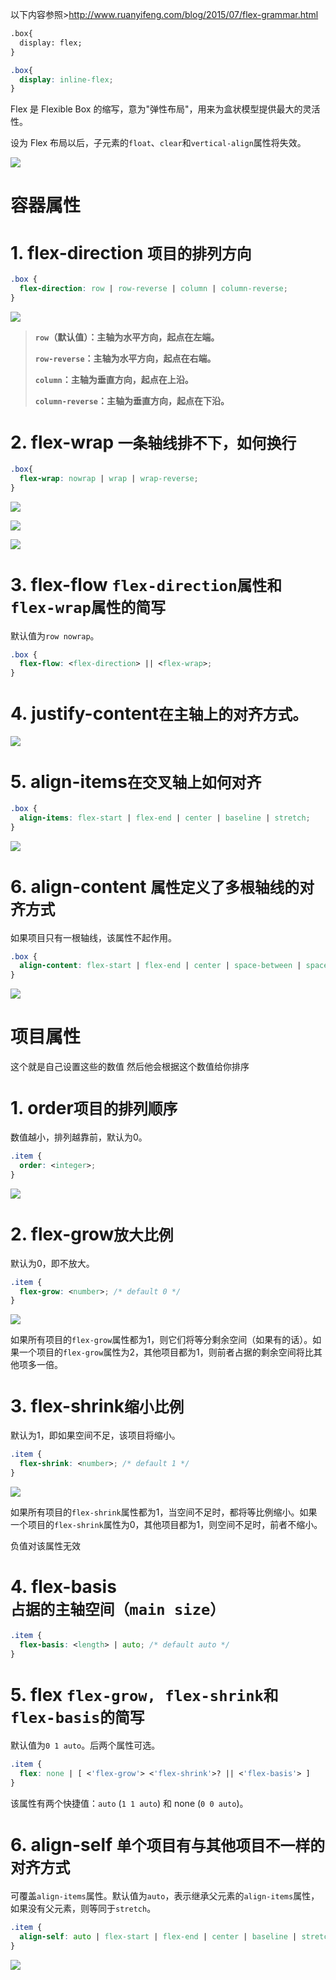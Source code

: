 以下内容参照>http://www.ruanyifeng.com/blog/2015/07/flex-grammar.html
```html
.box{
  display: flex;
}
```

```css
.box{
  display: inline-flex;
}
```



Flex 是 Flexible Box 的缩写，意为"弹性布局"，用来为盒状模型提供最大的灵活性。

设为 Flex 布局以后，子元素的`float`、`clear`和`vertical-align`属性将失效。

<img src="E:\EPInterest\查缺补漏！\img\bg2015071004.png"  />

# 容器属性

# 1. **flex-direction**   `项目的排列方向`

```css
.box {
  flex-direction: row | row-reverse | column | column-reverse;
}
```

![](E:\EPInterest\查缺补漏！\img\bg2015071005.png)

>**`row`（默认值）：主轴为水平方向，起点在左端。**
>
>**`row-reverse`：主轴为水平方向，起点在右端。**
>
>**`column`：主轴为垂直方向，起点在上沿。**
>
>**`column-reverse`：主轴为垂直方向，起点在下沿。**

# 2. **flex-wrap**  `一条轴线排不下，如何换行`

```css
.box{
  flex-wrap: nowrap | wrap | wrap-reverse;
}
```

![](E:\EPInterest\查缺补漏！\img\bg2015071007.png)

![](E:\EPInterest\查缺补漏！\img\bg2015071008.jpg)

![](E:\EPInterest\查缺补漏！\img\bg2015071009.jpg)

# 3. **flex-flow**  `flex-direction属性和flex-wrap属性的简写`

默认值为`row nowrap`。

```css
.box {
  flex-flow: <flex-direction> || <flex-wrap>;
}
```

# 4. **justify-content**`在主轴上的对齐方式。`

![](E:\EPInterest\查缺补漏！\img\bg2015071010.png)

# 5. **align-items**`在交叉轴上如何对齐`

```css
.box {
  align-items: flex-start | flex-end | center | baseline | stretch;
}
```

![](E:\EPInterest\查缺补漏！\img\bg2015071011.png)

# 6. **align-content** `属性定义了多根轴线的对齐方式`

如果项目只有一根轴线，该属性不起作用。

```css
.box {
  align-content: flex-start | flex-end | center | space-between | space-around | stretch;
}
```

![](E:\EPInterest\查缺补漏！\img\bg2015071012.png)

# 项目属性

这个就是自己设置这些的数值 然后他会根据这个数值给你排序

# 1. **order**`项目的排列顺序`

数值越小，排列越靠前，默认为0。

```css
.item {
  order: <integer>;
}
```

![](E:\EPInterest\查缺补漏！\img\bg2015071013.png)

# 2. **flex-grow**`放大比例`

默认为0，即不放大。

```css
.item {
  flex-grow: <number>; /* default 0 */
}
```

![](E:\EPInterest\查缺补漏！\img\bg2015071014.png)

如果所有项目的`flex-grow`属性都为1，则它们将等分剩余空间（如果有的话）。如果一个项目的`flex-grow`属性为2，其他项目都为1，则前者占据的剩余空间将比其他项多一倍。

# 3. **flex-shrink**`缩小比例`

默认为1，即如果空间不足，该项目将缩小。

```css
.item {
  flex-shrink: <number>; /* default 1 */
}
```

![](E:\EPInterest\查缺补漏！\img\bg2015071015.jpg)

如果所有项目的`flex-shrink`属性都为1，当空间不足时，都将等比例缩小。如果一个项目的`flex-shrink`属性为0，其他项目都为1，则空间不足时，前者不缩小。

负值对该属性无效

# 4. **flex-basis**`占据的主轴空间（main size）`

```css
.item {
  flex-basis: <length> | auto; /* default auto */
}
```

# 5. flex `flex-grow, flex-shrink和 flex-basis的简写`

默认值为`0 1 auto`。后两个属性可选。

```css
.item {
  flex: none | [ <'flex-grow'> <'flex-shrink'>? || <'flex-basis'> ]
}
```

该属性有两个快捷值：`auto` (`1 1 auto`) 和 none (`0 0 auto`)。

# 6. align-self `单个项目有与其他项目不一样的对齐方式`

可覆盖`align-items`属性。默认值为`auto`，表示继承父元素的`align-items`属性，如果没有父元素，则等同于`stretch`。

```css
.item {
  align-self: auto | flex-start | flex-end | center | baseline | stretch;
}
```

![](E:\EPInterest\查缺补漏！\img\bg2015071016.png)